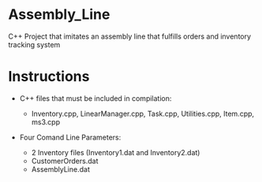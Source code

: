 # Assembly_Line
C++ Project that imitates an assembly line that fulfills orders and inventory tracking system  

# Instructions  

* C++ files that must be included in compilation:
  * Inventory.cpp, LinearManager.cpp, Task.cpp, Utilities.cpp, Item.cpp, ms3.cpp

* Four Comand Line Parameters:  
  * 2 Inventory files (Inventory1.dat and Inventory2.dat)  
  * CustomerOrders.dat  
  * AssemblyLine.dat  

